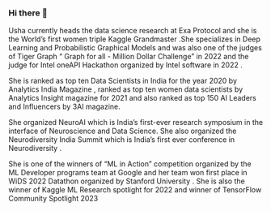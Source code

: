 ### Hi there 👋

<!--
**ushareng/ushareng** is a ✨ _special_ ✨ repository because its `README.md` (this file) appears on your GitHub profile.

Here are some ideas to get you started:

- 🔭 I’m currently working on ...
- 🌱 I’m currently learning ...
- 👯 I’m looking to collaborate on ...
- 🤔 I’m looking for help with ...
- 💬 Ask me about ...
- 📫 How to reach me: ...
- 😄 Pronouns: ...
- ⚡ Fun fact: ...
-->
Usha currently heads the data science research at Exa Protocol and she is the World’s first women triple Kaggle Grandmaster .She specializes in Deep Learning and Probabilistic Graphical Models and was also one of the judges of Tiger Graph “ Graph for all - Million Dollar Challenge” in 2022 and the judge for Intel oneAPI Hackathon organized by Intel software in 2022 .

She is ranked as top ten Data Scientists in India for the year 2020 by Analytics India Magazine , ranked as top ten women data scientists by Analytics Insight magazine for 2021 and also ranked as top 150 AI Leaders and Influencers by 3AI magazine.

She organized NeuroAI which is India’s first-ever research symposium in the interface of Neuroscience and Data Science. She also organized the Neurodiversity India Summit which is India’s first ever conference in Neurodiversity . 

She is one of the winners of “ML in Action” competition organized by the ML Developer programs team at Google and her team won first place in WiDS 2022 Datathon organized by Stanford University . She is also the winner of Kaggle ML Research spotlight for 2022 and winner of TensorFlow Community Spotlight 2023
